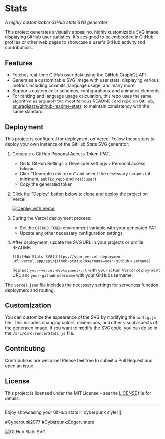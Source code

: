 # <i class="fa-brands fa-github fa-spin"></i>Stats<i class="fa-solid fa-chart-line fa-fade"></i>

*A highly customizable GitHub stats SVG generator*


This project generates a visually appealing, highly customizable SVG image displaying GitHub user statistics. It's designed to be embedded in GitHub profiles or other web pages to showcase a user's GitHub activity and contributions.

## Features

- Fetches real-time GitHub user data using the GitHub GraphQL API
- Generates a customizable SVG image with user stats, displaying various metrics including commits, language usage, and many more
- Supports custom color schemes, configurations, and animated elements
- For ranking and language usage calculation, this repo uses the same algorithm as arguably the most famous README card repo on GitHub, [anuraghazra/github-readme-stats](https://github.com/anuraghazra/github-readme-stats), to maintain consistency with the same standard.

## Deployment

This project is configured for deployment on Vercel. Follow these steps to deploy your own instance of the GitHub Stats SVG generator:

1. Generate a GitHub Personal Access Token (PAT):
   - Go to GitHub Settings > Developer settings > Personal access tokens
   - Click "Generate new token" and select the necessary scopes (at minimum, `public_repo` and `read:user`)
   - Copy the generated token

2. Click the "Deploy" button below to clone and deploy the project on Vercel:

   [![Deploy with Vercel](https://vercel.com/button)](https://vercel.com/new/clone?repository-url=https%3A%2F%2Fgithub.com%2Fyour-username%2Fgithub-stats-svg)

3. During the Vercel deployment process:
   - Set the `GITHUB_TOKEN` environment variable with your generated PAT
   - Update any other necessary configuration settings

4. After deployment, update the SVG URL in your projects or profile README:
   ```
   ![GitHub Stats SVG](https://your-vercel-deployment-url.vercel.app/api/github-status?username=your-github-username)
   ```
   Replace `your-vercel-deployment-url` with your actual Vercel deployment URL and `your-github-username` with your GitHub username.

The `vercel.json` file includes the necessary settings for serverless function deployment and routing.

## Customization

You can customize the appearance of the SVG by modifying the `config.js` file. This includes changing colors, dimensions, and other visual aspects of the generated image. If you want to modify the SVG code, you can do so in the `/src/card/renderStats.js` file.

## Contributing

Contributions are welcome! Please feel free to submit a Pull Request and open an issue.

## License

This project is licensed under the MIT License - see the [LICENSE](LICENSE) file for details.

---

Enjoy showcasing your GitHub stats in cyberpunk style! 🚀

#Cyberpunk2077 #Cyberpunk:Edgerunners

![GitHub Stats SVG](https://stats-svg.vercel.app/api/github-status?username=gh0stintheshe11)
